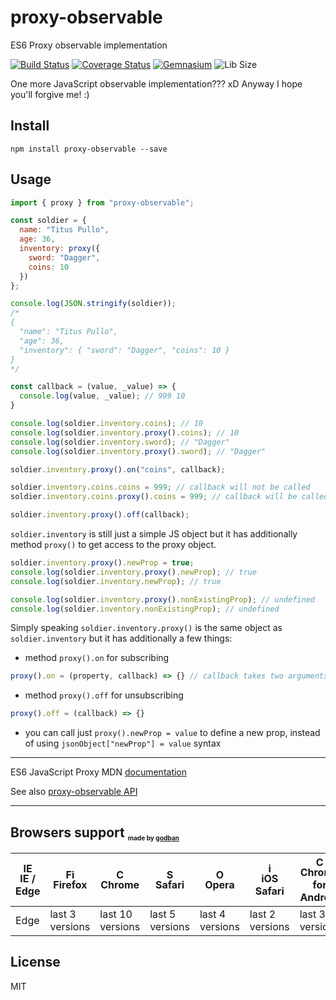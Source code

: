 # proxy-observable
ES6 Proxy observable implementation

[![Build Status](https://travis-ci.org/AntonLapshin/proxy-observable.svg?branch=master)](https://travis-ci.org/AntonLapshin/proxy-observable)
[![Coverage Status](https://coveralls.io/repos/github/AntonLapshin/proxy-observable/badge.svg?branch=master&v=1)](https://coveralls.io/github/AntonLapshin/proxy-observable?branch=master)
[![Gemnasium](https://img.shields.io/gemnasium/mathiasbynens/he.svg)]()
![Lib Size](http://img.badgesize.io/AntonLapshin/proxy-observable/master/bin/proxy.observable.min.js.svg?compression=gzip)

One more JavaScript observable implementation??? xD Anyway I hope you'll forgive me! :)

Install
-------

    npm install proxy-observable --save

Usage
-----

```js
import { proxy } from "proxy-observable";

const soldier = {
  name: "Titus Pullo",
  age: 36,
  inventory: proxy({
    sword: "Dagger",
    coins: 10
  })
};

console.log(JSON.stringify(soldier)); 
/*
{
  "name": "Titus Pullo",
  "age": 36,
  "inventory": { "sword": "Dagger", "coins": 10 }
}
*/

const callback = (value, _value) => {
  console.log(value, _value); // 999 10
}

console.log(soldier.inventory.coins); // 10
console.log(soldier.inventory.proxy().coins); // 10
console.log(soldier.inventory.sword); // "Dagger"
console.log(soldier.inventory.proxy().sword); // "Dagger"

soldier.inventory.proxy().on("coins", callback);

soldier.inventory.coins.coins = 999; // callback will not be called
soldier.inventory.coins.proxy().coins = 999; // callback will be called

soldier.inventory.proxy().off(callback);
```

`soldier.inventory` is still just a simple JS object but it has additionally method `proxy()` to get access to the proxy object.

```js
soldier.inventory.proxy().newProp = true;
console.log(soldier.inventory.proxy().newProp); // true
console.log(soldier.inventory.newProp); // true

console.log(soldier.inventory.proxy().nonExistingProp); // undefined
console.log(soldier.inventory.nonExistingProp); // undefined
```

Simply speaking `soldier.inventory.proxy()` is the same object as `soldier.inventory` but it has additionally a few things:

+ method `proxy().on` for subscribing
```js
proxy().on = (property, callback) => {} // callback takes two arguments: new value and old value
```
+ method `proxy().off` for unsubscribing
```js
proxy().off = (callback) => {}
```
+ you can call just `proxy().newProp = value` to define a new prop, instead of using `jsonObject["newProp"] = value` syntax

---

ES6 JavaScript Proxy MDN [documentation](https://developer.mozilla.org/en/docs/Web/JavaScript/Reference/Global_Objects/Proxy)

See also [proxy-observable API](api.md)

---

## Browsers support <sub><sup><sub><sub>made by <a href="https://godban.github.io">godban</a></sub></sub></sup></sub>

| [<img src="https://raw.githubusercontent.com/godban/browsers-support-badges/master/src/images/edge.png" alt="IE / Edge" width="16px" height="16px" />](http://godban.github.io/browsers-support-badges/)</br>IE / Edge | [<img src="https://raw.githubusercontent.com/godban/browsers-support-badges/master/src/images/firefox.png" alt="Firefox" width="16px" height="16px" />](http://godban.github.io/browsers-support-badges/)</br>Firefox | [<img src="https://raw.githubusercontent.com/godban/browsers-support-badges/master/src/images/chrome.png" alt="Chrome" width="16px" height="16px" />](http://godban.github.io/browsers-support-badges/)</br>Chrome | [<img src="https://raw.githubusercontent.com/godban/browsers-support-badges/master/src/images/safari.png" alt="Safari" width="16px" height="16px" />](http://godban.github.io/browsers-support-badges/)</br>Safari | [<img src="https://raw.githubusercontent.com/godban/browsers-support-badges/master/src/images/opera.png" alt="Opera" width="16px" height="16px" />](http://godban.github.io/browsers-support-badges/)</br>Opera | [<img src="https://raw.githubusercontent.com/godban/browsers-support-badges/master/src/images/safari-ios.png" alt="iOS Safari" width="16px" height="16px" />](http://godban.github.io/browsers-support-badges/)</br>iOS Safari | [<img src="https://raw.githubusercontent.com/godban/browsers-support-badges/master/src/images/chrome-android.png" alt="Chrome for Android" width="16px" height="16px" />](http://godban.github.io/browsers-support-badges/)</br>Chrome for Android |
| --------- | --------- | --------- | --------- | --------- | --------- | --------- |
| Edge| last 3 versions| last 10 versions| last 5 versions| last 4 versions| last 2 versions| last 3 versions

## License

MIT